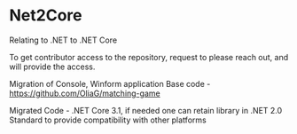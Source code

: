 # Net2Core
Relating to .NET to .NET Core 

To get contributor access to the repository, request to please reach out, and will provide the access.

Migration of Console, Winform application
Base code - https://github.com/OliaG/matching-game

Migrated Code - .NET Core 3.1, if needed one can retain library in .NET 2.0 Standard to provide compatibility with other platforms
